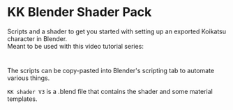 # KK Blender Shader Pack
Scripts and a shader to get you started with setting up an exported Koikatsu character in Blender.  
Meant to be used with this video tutorial series: 
#
The scripts can be copy-pasted into Blender's scripting tab to automate various things.

```KK shader V3``` is a .blend file that contains the shader and some material templates. 
